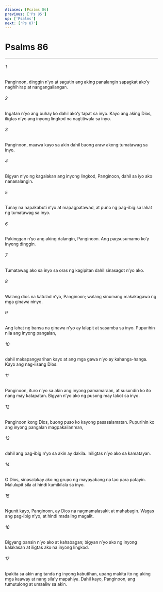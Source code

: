 ```yaml
---
Aliases: [Psalms 86]
previous: ['Ps 85']
up: ['Psalms']
next: ['Ps 87']
---
```

# Psalms 86

***

###### 1
Panginoon, dinggin nʼyo at sagutin ang aking panalangin sapagkat akoʼy naghihirap at nangangailangan. 

###### 2
Ingatan nʼyo ang buhay ko dahil akoʼy tapat sa inyo. Kayo ang aking Dios, iligtas nʼyo ang inyong lingkod na nagtitiwala sa inyo. 

###### 3
Panginoon, maawa kayo sa akin dahil buong araw akong tumatawag sa inyo. 

###### 4
Bigyan nʼyo ng kagalakan ang inyong lingkod, Panginoon, dahil sa iyo ako nananalangin. 

###### 5
Tunay na napakabuti nʼyo at mapagpatawad, at puno ng pag-ibig sa lahat ng tumatawag sa inyo. 

###### 6
Pakinggan nʼyo ang aking dalangin, Panginoon. Ang pagsusumamo koʼy inyong dinggin. 

###### 7
Tumatawag ako sa inyo sa oras ng kagipitan dahil sinasagot nʼyo ako. 

###### 8
Walang dios na katulad nʼyo, Panginoon; walang sinumang makakagawa ng mga ginawa ninyo. 

###### 9
Ang lahat ng bansa na ginawa nʼyo ay lalapit at sasamba sa inyo. Pupurihin nila ang inyong pangalan, 

###### 10
dahil makapangyarihan kayo at ang mga gawa nʼyo ay kahanga-hanga. Kayo ang nag-iisang Dios. 

###### 11
Panginoon, ituro nʼyo sa akin ang inyong pamamaraan, at susundin ko ito nang may katapatan. Bigyan nʼyo ako ng pusong may takot sa inyo. 

###### 12
Panginoon kong Dios, buong puso ko kayong pasasalamatan. Pupurihin ko ang inyong pangalan magpakailanman, 

###### 13
dahil ang pag-ibig nʼyo sa akin ay dakila. Iniligtas nʼyo ako sa kamatayan. 

###### 14
O Dios, sinasalakay ako ng grupo ng mayayabang na tao para patayin. Malulupit sila at hindi kumikilala sa inyo. 

###### 15
Ngunit kayo, Panginoon, ay Dios na nagmamalasakit at mahabagin. Wagas ang pag-ibig nʼyo, at hindi madaling magalit. 

###### 16
Bigyang pansin nʼyo ako at kahabagan; bigyan nʼyo ako ng inyong kalakasan at iligtas ako na inyong lingkod. 

###### 17
Ipakita sa akin ang tanda ng inyong kabutihan, upang makita ito ng aking mga kaaway at nang silaʼy mapahiya. Dahil kayo, Panginoon, ang tumutulong at umaaliw sa akin.
